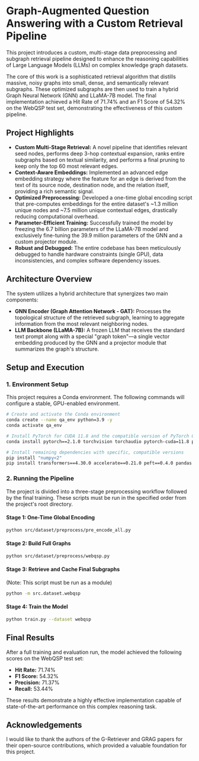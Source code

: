 
# Graph-Augmented Question Answering with a Custom Retrieval Pipeline

This project introduces a custom, multi-stage data preprocessing and subgraph retrieval pipeline designed to enhance the reasoning capabilities of Large Language Models (LLMs) on complex knowledge graph datasets.

The core of this work is a sophisticated retrieval algorithm that distills massive, noisy graphs into small, dense, and semantically relevant subgraphs. These optimized subgraphs are then used to train a hybrid Graph Neural Network (GNN) and LLaMA-7B model. The final implementation achieved a Hit Rate of 71.74% and an F1 Score of 54.32% on the WebQSP test set, demonstrating the effectiveness of this custom pipeline.

## Project Highlights

- **Custom Multi-Stage Retrieval:** A novel pipeline that identifies relevant seed nodes, performs deep 3-hop contextual expansion, ranks entire subgraphs based on textual similarity, and performs a final pruning to keep only the top 60 most relevant edges.
- **Context-Aware Embeddings:** Implemented an advanced edge embedding strategy where the feature for an edge is derived from the text of its source node, destination node, and the relation itself, providing a rich semantic signal.
- **Optimized Preprocessing:** Developed a one-time global encoding script that pre-computes embeddings for the entire dataset's ~1.3 million unique nodes and ~7.5 million unique contextual edges, drastically reducing computational overhead.
- **Parameter-Efficient Training:** Successfully trained the model by freezing the 6.7 billion parameters of the LLaMA-7B model and exclusively fine-tuning the 39.9 million parameters of the GNN and a custom projector module.
- **Robust and Debugged:** The entire codebase has been meticulously debugged to handle hardware constraints (single GPU), data inconsistencies, and complex software dependency issues.

## Architecture Overview

The system utilizes a hybrid architecture that synergizes two main components:

- **GNN Encoder (Graph Attention Network - GAT):** Processes the topological structure of the retrieved subgraph, learning to aggregate information from the most relevant neighboring nodes.
- **LLM Backbone (LLaMA-7B):** A frozen LLM that receives the standard text prompt along with a special "graph token"—a single vector embedding produced by the GNN and a projector module that summarizes the graph's structure.

## Setup and Execution

### 1. Environment Setup

This project requires a Conda environment. The following commands will configure a stable, GPU-enabled environment.

```bash
# Create and activate the Conda environment
conda create --name qa_env python=3.9 -y
conda activate qa_env

# Install PyTorch for CUDA 11.8 and the compatible version of PyTorch Geometric
conda install pytorch==2.1.0 torchvision torchaudio pytorch-cuda=11.8 pyg -c pytorch -c nvidia -c pyg

# Install remaining dependencies with specific, compatible versions
pip install "numpy<2"
pip install transformers==4.30.0 accelerate==0.21.0 peft==0.4.0 pandas datasets wandb
```

### 2. Running the Pipeline

The project is divided into a three-stage preprocessing workflow followed by the final training. These scripts must be run in the specified order from the project's root directory.

#### Stage 1: One-Time Global Encoding

```bash
python src/dataset/preprocess/pre_encode_all.py
```

#### Stage 2: Build Full Graphs

```bash
python src/dataset/preprocess/webqsp.py
```

#### Stage 3: Retrieve and Cache Final Subgraphs
(Note: This script must be run as a module)

```bash
python -m src.dataset.webqsp
```

#### Stage 4: Train the Model


```bash
python train.py --dataset webqsp 
```

## Final Results

After a full training and evaluation run, the model achieved the following scores on the WebQSP test set:

- **Hit Rate:** 71.74%
- **F1 Score:** 54.32%
- **Precision:** 71.37%
- **Recall:** 53.44%

These results demonstrate a highly effective implementation capable of state-of-the-art performance on this complex reasoning task.

## Acknowledgements

I would like to thank the authors of the G-Retriever and GRAG papers for their open-source contributions, which provided a valuable foundation for this project.
